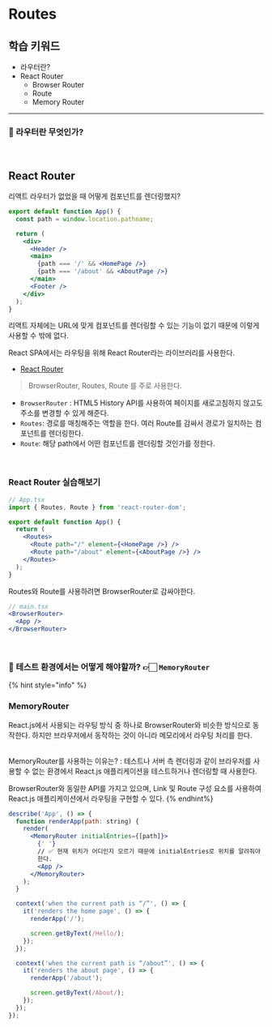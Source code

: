 # Routes

## 학습 키워드

- 라우터란?
- React Router
  - Browser Router
  - Route
  - Memory Router

---

### 🫥 라우터란 무엇인가?

<br />

## React Router

리액트 라우터가 없었을 때 어떻게 컴포넌트를 렌더링했지?

```jsx
export default function App() {
  const path = window.location.pathname;

  return (
    <div>
      <Header />
      <main>
        {path === '/' && <HomePage />}
        {path === '/about' && <AboutPage />}
      </main>
      <Footer />
    </div>
  );
}
```

리액트 자체에는 URL에 맞게 컴포넌트를 렌더링할 수 있는 기능이 없기 때문에 이렇게 사용할 수 밖에 없다.

React SPA에서는 라우팅을 위해 React Router라는 라이브러리를 사용한다.

- [React Router](https://reactrouter.com/)

> BrowserRouter, Routes, Route 를 주로 사용한다.

- `BrowserRouter` : HTML5 History API를 사용하여 페이지를 새로고침하지 않고도 주소를 변경할 수 있게 해준다.
- `Routes`: 경로를 매칭해주는 역할을 한다. 여러 Route를 감싸서 경로가 일치하는 컴포넌트를 렌더링한다.
- `Route`: 해당 path에서 어떤 컴포넌트를 렌더링할 것인가를 정한다.

<br />

### React Router 실습해보기

```jsx
// App.tsx
import { Routes, Route } from 'react-router-dom';

export default function App() {
  return (
    <Routes>
      <Route path="/" element={<HomePage />} />
      <Route path="/about" element={<AboutPage />} />
    </Routes>
  );
}
```

Routes와 Route를 사용하려면 BrowserRouter로 감싸야한다.

```jsx
// main.tsx
<BrowserRouter>
  <App />
</BrowserRouter>
```

<br />

### 🫥 테스트 환경에서는 어떻게 해야할까? 👉🏻 `MemoryRouter`

{% hint style="info" %}

### MemoryRouter

React.js에서 사용되는 라우팅 방식 중 하나로 BrowserRouter와 비슷한 방식으로 동작한다. 하지만 브라우저에서 동작하는 것이 아니라 메모리에서 라우팅 처리를 한다.

<br />
MemoryRouter를 사용하는 이유는?   
: 테스트나 서버 측 렌더링과 같이 브라우저를 사용할 수 없는 환경에서 React.js 애플리케이션을 테스트하거나 렌더링할 때 사용한다.

BrowserRouter와 동일한 API를 가지고 있으며, Link 및 Route 구성 요소를 사용하여 React.js 애플리케이션에서 라우팅을 구현할 수 있다.
{% endhint%}

```jsx
describe('App', () => {
  function renderApp(path: string) {
    render(
      <MemoryRouter initialEntries={[path]}>
        {' '}
        // ✅ 현재 위치가 어디인지 모르기 때문에 initialEntries로 위치를 알려줘야
        한다.
        <App />
      </MemoryRouter>
    );
  }

  context('when the current path is “/”', () => {
    it('renders the home page', () => {
      renderApp('/');

      screen.getByText(/Hello/);
    });
  });

  context('when the current path is “/about”', () => {
    it('renders the about page', () => {
      renderApp('/about');

      screen.getByText(/About/);
    });
  });
});
```
